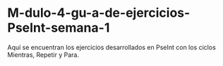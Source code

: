 # M-dulo-4-gu-a-de-ejercicios-PseInt-semana-1
Aquí se encuentran los ejercicios desarrollados en PseInt con los ciclos Mientras, Repetir y Para.
